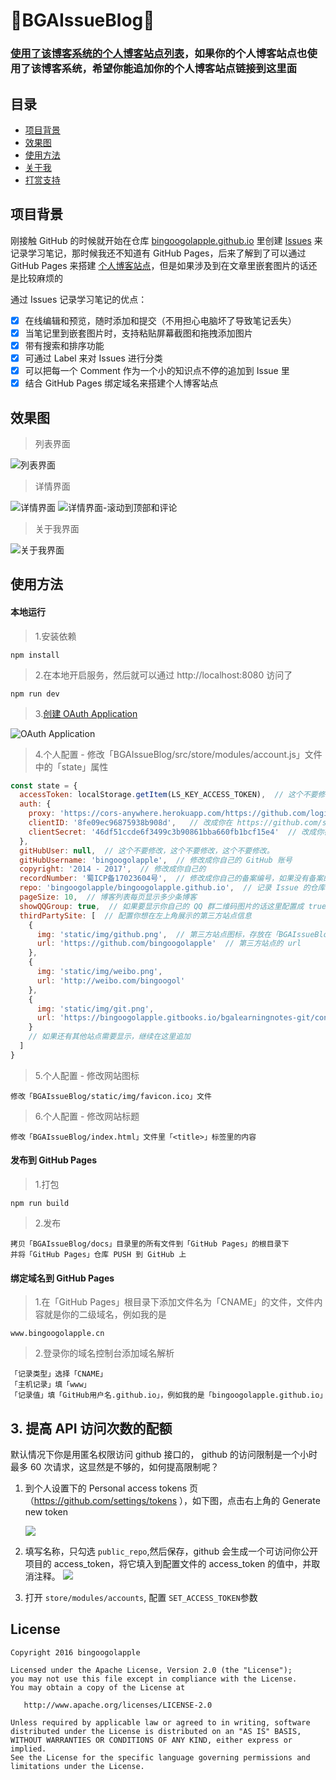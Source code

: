 :running:BGAIssueBlog:running:
============

### [使用了该博客系统的个人博客站点列表](https://github.com/bingoogolapple/BGAIssueBlog/issues/4)，如果你的个人博客站点也使用了该博客系统，希望你能追加你的个人博客站点链接到这里面

## 目录

* [项目背景](#项目背景)
* [效果图](#效果图)
* [使用方法](#使用方法)
* [关于我](#关于我)
* [打赏支持](#打赏支持)

## 项目背景

刚接触 GitHub 的时候就开始在仓库 [bingoogolapple.github.io](https://github.com/bingoogolapple/bingoogolapple.github.io) 里创建 [Issues](https://github.com/bingoogolapple/bingoogolapple.github.io/issues) 来记录学习笔记，那时候我还不知道有 GitHub Pages，后来了解到了可以通过 GitHub Pages 来搭建 [个人博客站点](http://www.bingoogolapple.cn)，但是如果涉及到在文章里嵌套图片的话还是比较麻烦的

通过 Issues 记录学习笔记的优点：

- [x] 在线编辑和预览，随时添加和提交（不用担心电脑坏了导致笔记丢失）
- [x] 当笔记里到嵌套图片时，支持粘贴屏幕截图和拖拽添加图片
- [x] 带有搜索和排序功能
- [x] 可通过 Label 来对 Issues 进行分类
- [x] 可以把每一个 Comment 作为一个小的知识点不停的追加到 Issue 里
- [x] 结合 GitHub Pages 绑定域名来搭建个人博客站点

## 效果图

> 列表界面

![列表界面](https://user-images.githubusercontent.com/8949716/29306642-28079ec8-81d1-11e7-959f-4da1e0dc488a.png)

> 详情界面

![详情界面](https://user-images.githubusercontent.com/8949716/29306679-4bb2d824-81d1-11e7-9e9b-d792f17aaf89.png)
![详情界面-滚动到顶部和评论](https://user-images.githubusercontent.com/8949716/29306736-809e28c2-81d1-11e7-8252-8526a3baedbd.png)

> 关于我界面

![关于我界面](https://user-images.githubusercontent.com/8949716/29306836-d88c4c12-81d1-11e7-80c6-d461c05abeca.png)

## 使用方法

#### 本地运行

> 1.安装依赖

```
npm install
```
> 2.在本地开启服务，然后就可以通过 http://localhost:8080 访问了

```
npm run dev
```
> 3.[创建 OAuth Application](https://github.com/settings/applications/new)

![OAuth Application](https://user-images.githubusercontent.com/8949716/29244726-34983f0c-7ff2-11e7-98a7-6435b419c8dd.png)
> 4.个人配置 - 修改「BGAIssueBlog/src/store/modules/account.js」文件中的「state」属性

```JavaScript
const state = {
  accessToken: localStorage.getItem(LS_KEY_ACCESS_TOKEN),  // 这个不要修改，这个不要修改，这个不要修改。当前登录用户的 GitHub AccessToken
  auth: {
    proxy: 'https://cors-anywhere.herokuapp.com/https://github.com/login/oauth/access_token', // 这个不要修改，这个不要修改，这个不要修改。
    clientID: '8fe09ec96875938b908d',   // 改成你在 https://github.com/settings/applications/new 新建的 OAuth application 的 Client ID
    clientSecret: '46df51ccde6f3499c3b90861bba660fb1bcf15e4'  // 改成你在 https://github.com/settings/applications/new 新建的 OAuth application 的 Client Secret
  },
  gitHubUser: null,  // 这个不要修改，这个不要修改，这个不要修改。
  gitHubUsername: 'bingoogolapple',  // 修改成你自己的 GitHub 账号
  copyright: '2014 - 2017',  // 修改成你自己的
  recordNumber: '蜀ICP备17023604号',  // 修改成你自己的备案编号，如果没有备案的话就设置为 null
  repo: 'bingoogolapple/bingoogolapple.github.io',  // 记录 Issue 的仓库的全名「用户名/仓库名」
  pageSize: 10,  // 博客列表每页显示多少条博客
  showQQGroup: true,  // 如果要显示你自己的 QQ 群二维码图片的话这里配置成 true 并且替换「BGAIssueBlog-Web/static/img/qq-group.png」为你自己的 QQ 群二维码图片，否则配置成 false 即可
  thirdPartySite: [  // 配置你想在左上角展示的第三方站点信息
    {
      img: 'static/img/github.png',  // 第三方站点图标，存放在「BGAIssueBlog-Web/static/img」目录中
      url: 'https://github.com/bingoogolapple'  // 第三方站点的 url
    },
    {
      img: 'static/img/weibo.png',
      url: 'http://weibo.com/bingoogol'
    },
    {
      img: 'static/img/git.png',
      url: 'https://bingoogolapple.gitbooks.io/bgalearningnotes-git/content'
    }
    // 如果还有其他站点需要显示，继续在这里追加
  ]
}
```
> 5.个人配置 - 修改网站图标

```
修改「BGAIssueBlog/static/img/favicon.ico」文件
```
> 6.个人配置 - 修改网站标题

```
修改「BGAIssueBlog/index.html」文件里「<title>」标签里的内容
```

#### 发布到 GitHub Pages

> 1.打包

```
npm run build
```
> 2.发布

```
拷贝「BGAIssueBlog/docs」目录里的所有文件到「GitHub Pages」的根目录下
并将「GitHub Pages」仓库 PUSH 到 GitHub 上
```

#### 绑定域名到 GitHub Pages

> 1.在「GitHub Pages」根目录下添加文件名为「CNAME」的文件，文件内容就是你的二级域名，例如我的是

```
www.bingoogolapple.cn
```
> 2.登录你的域名控制台添加域名解析

```
「记录类型」选择「CNAME」
「主机记录」填「www」
「记录值」填「GitHub用户名.github.io」，例如我的是「bingoogolapple.github.io」
```

## 3. 提高 API 访问次数的配额

默认情况下你是用匿名权限访问 github 接口的， github 的访问限制是一个小时最多 60 次请求，这显然是不够的，如何提高限制呢？ 

1. 到个人设置下的 Personal access tokens 页（https://github.com/settings/tokens ），如下图，点击右上角的 Generate new token
    
    ![](http://img-storage.qiniudn.com/15-6-12/56879685.jpg)

2. 填写名称，只勾选 `public_repo`,然后保存，github 会生成一个可访问你公开项目的 access_token，将它填入到配置文件的 access_token 的值中，并取消注释。
    ![](http://img-storage.qiniudn.com/15-6-12/64340386.jpg)
    
3. 打开 `store/modules/accounts`, 配置 `SET_ACCESS_TOKEN`参数

## License

    Copyright 2016 bingoogolapple

    Licensed under the Apache License, Version 2.0 (the "License");
    you may not use this file except in compliance with the License.
    You may obtain a copy of the License at

       http://www.apache.org/licenses/LICENSE-2.0

    Unless required by applicable law or agreed to in writing, software
    distributed under the License is distributed on an "AS IS" BASIS,
    WITHOUT WARRANTIES OR CONDITIONS OF ANY KIND, either express or implied.
    See the License for the specific language governing permissions and
    limitations under the License.
